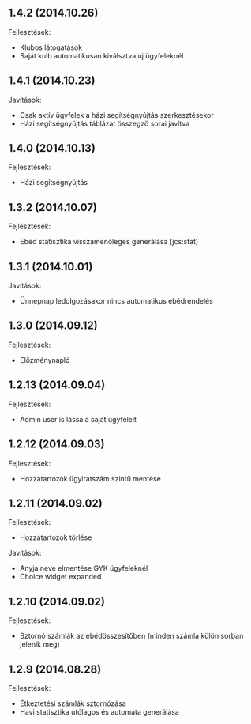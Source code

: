 ## 1.4.2 (2014.10.26)

Fejlesztések:

 - Klubos látogatások
 - Saját kulb automatikusan kiválsztva új ügyfeleknél
 
## 1.4.1 (2014.10.23)

Javítások:

 - Csak aktív ügyfelek a házi segítségnyújtás szerkesztésekor
 - Házi segítségnyújtás táblázat összegző sorai javítva

## 1.4.0 (2014.10.13)

Fejlesztések:

 - Házi segítségnyújtás
 
## 1.3.2 (2014.10.07)

Fejlesztések:

  - Ebéd statisztika visszamenőleges generálása (jcs:stat)

## 1.3.1 (2014.10.01)

Javítások:

  - Ünnepnap ledolgozásakor nincs automatikus ebédrendelés

## 1.3.0 (2014.09.12)

Fejlesztések:

  - Előzménynapló

## 1.2.13 (2014.09.04)

Fejlesztések:

  - Admin user is lássa a saját ügyfeleit

## 1.2.12 (2014.09.03)

Fejlesztések:

  - Hozzátartozók ügyiratszám szintű mentése

## 1.2.11 (2014.09.02)

Fejlesztések:

  - Hozzátartozók törlése

Javítások:

  - Anyja neve elmentése GYK ügyfeleknél
  - Choice widget expanded

## 1.2.10 (2014.09.02)

Fejlesztések:

  - Sztornó számlák az ebédösszesítőben (minden számla külön sorban jelenik meg)

## 1.2.9 (2014.08.28)

Fejlesztések:

  - Étkeztetési számlák sztornózása
  - Havi statisztika utólagos és automata generálása
